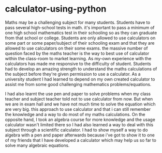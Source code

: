 # calculator-using-python
Maths may be a challenging subject for many students. Students have to pass several high-school tests in math. it's important to pass a minimum of one high school mathematics test in their schooling so as they can graduate from that school or college. Students are only allowed to use calculators on some part or some paper/subject of their schooling exam and that they are allowed to use calculators on their some exams. the massive number of question faced by the maths teacher is the way to best use of calculator within the class-room to market learning. As my-own experience with the calculators has made me responsive to the difficulty of student. Students had to develop an amazing strength to understand the maths calculations of the subject before they're given permission to use a calculator. As a university student I had learned to depend on my own created calculator to assist me from some good challenging mathematics problems/equations. 
<p>I had also learnt the use pen and paper to solve problems when my class teacher and subject teacher told not to use calculator from now. But when we are in exam hall and we have not much time to solve the equation which are very big. this approach to use calculator and that i can still remember the knowledge and a way to do most of my maths calculations. On the opposite hand, I took an algebra course for more knowledge and the usage calculator wasn't limited there so I had also learned a way to deal with this subject through a scientific calculator. I had to show myself a way to do algebra with a pen and paper afterwards because i've got to show it to one of my friends that I have developed a calculator which may help us so far to solve many algebraic equations.</p>

